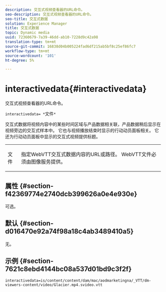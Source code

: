 ```yaml
---
description: 交互式视频查看器的URL命令。
seo-description: 交互式视频查看器的URL命令。
seo-title: 交互式数据
solution: Experience Manager
title: 交互式数据
topic: Dynamic media
uuid: 72360679-7a39-46dd-ab10-7228d9c42a98
translation-type: tm+mt
source-git-commit: 16838d04b005224fad6df215ab5bf8c25ef86fc7
workflow-type: tm+mt
source-wordcount: '101'
ht-degree: 5%

---
```



# interactivedata{#interactivedata}

交互式视频查看器的URL命令。

`interactivedata= *`文件`*`

交互式数据将视频内容中的某些时间区域与产品数据相关联，产品数据稍后显示在视频旁边的交互式样本中。 它也与视频播放结束时显示的行动动员面板相关。 它还为行动动员面板中显示的交互式视频提供标题。

<table id="table_C616483932C2482CA9794DDD7313FD7C"> 
 <tbody> 
  <tr> 
   <td colname="col1"> <p> <span class="codeph"> <span class="varname"> 文件</span> </span> </p> </td> 
   <td colname="col2"> <p> 指定WebVTT交互式数据内容的URL或路径。 WebVTT文件必须由图像服务提供。 </p> </td> 
  </tr> 
 </tbody> 
</table>

## 属性 {#section-f42369774e2740dcb399626a0e4e930e}

可选。

## 默认 {#section-d016470e92a74f98a18c4ab3489410a5}

无。

## 示例 {#section-7621c8ebd4144bc08a537d01bd9c3f2f}

```
interactivedata=is/content/content/dam/mac/aodmarketingna/_VTT/dm-viewers-content/video/Glacier.mp4.svideo.vtt
```

